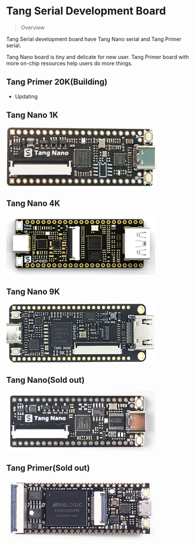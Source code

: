 # Tang Serial Development Board

> Overview

Tang Serial development board have  Tang Nano serial and Tang Primer serial.

Tang Nano board is tiny and delicate for new user.
Tang Primer board with more on-chip resources help users do more things.

## Tang Primer 20K(Building)

- Updating

## Tang Nano 1K

[![Tang Nano 1K](./../../assets/Tang/Nano-1K/1K.png)](./Tang-Nano-1K/Nano-1K.md)

## Tang Nano 4K

[![Tang Nano 4K](./../../assets/Tang/Nano_4K/Nano_4K.png)](./Tang-Nano-4K/Nano-4K.md)

## Tang Nano 9K

[![Tang Nano 9K](./../../assets/Tang/Nano-9K/9K.png)](./Tang-Nano-9K/Nano-9K.md)

## Tang Nano(Sold out) 

[![Tang Nano](./../../assets/Tang/Nano/Tang_Nano.jpg)](./Tang-Nano/Nano.md)

## Tang Primer(Sold out)

[![Tang Primer](./../../assets/Tang/permier/Tang_permier.jpg)](./Tang-primer/Tang-primer.md)